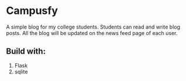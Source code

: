 # Campusfy
A simple blog for my college students.
Students can read and write blog posts.
All the blog will be updated on the news feed page of each user.

## Build with:
1. Flask
2. sqlite
